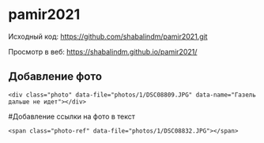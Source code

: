 # pamir2021

Исходный код: https://github.com/shabalindm/pamir2021.git

Просмотр в веб: https://shabalindm.github.io/pamir2021/

## Добавлениe фото

   ```
<div class="photo" data-file="photos/1/DSC08809.JPG" data-name="Газель дальше не идет"></div>
``` 

#Добавление ссылки на фото в текст
```
<span class="photo-ref" data-file="photos/1/DSC08832.JPG"></span>
```
